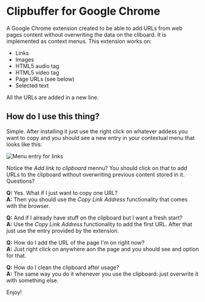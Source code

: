Clipbuffer for Google Chrome
============================

A Google Chrome extension created to be able to add URLs from web pages content
without overwriting the data on the cliboard. It is implemented as context
menus. This extension works on:

* Links
* Images
* HTML5 audio tag
* HTML5 video tag
* Page URLs (see below)
* Selected text

All the URLs are added in a new line.

## How do I use this thing?

Simple. After installing it just use the right click on whatever addess you want
to copy and you should see a new entry in your contextual menu that looks like
this:

![Menu entry for links](https://dl.dropbox.com/u/5226030/Clipbuffer/linkMenu.png "Menu entry for links")

Notice the _Add link to clipboard_ mennu? You should click on that to add URLs
to the clipboard without overwriting previous content stored in it. Questions?

**Q:** Yes. What if I just want to copy one URL?  
**A:** Then you should use the _Copy Link Address_ functionality that comes with the browser.

**Q:** And if I already have stuff on the clipboard but I want a fresh start?  
**A:** Use the _Copy Link Address_ functionality to add the first URL. After that just use
the entry provided by the extension.

**Q:** How do I add the URL of the page I'm on right now?  
**A:** Just right click on anywhere aon the page and you should see and option for that.

**Q:** How do I clean the clipboard after usage?  
**A:** The same way you do it whenever you use the clipboard: just overwrite it with
something else.

Enjoy!

